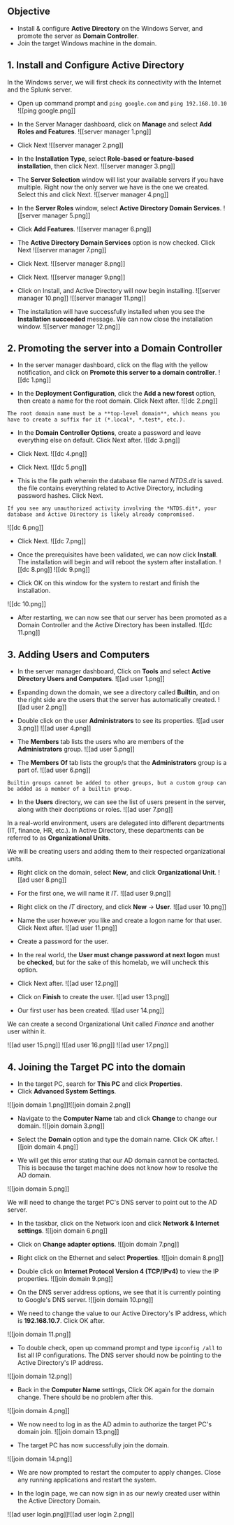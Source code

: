 ## Objective
- Install & configure **Active Directory** on the Windows Server, and promote the server as **Domain Controller**.
- Join the target Windows machine in the domain.

## 1. Install and Configure Active Directory
In the Windows server, we will first check its connectivity with the Internet and the Splunk server.
- Open up command prompt and `ping google.com` and `ping 192.168.10.10`
![[ping google.png]]
- In the Server Manager dashboard, click on **Manage** and select **Add Roles and Features**.
![[server manager 1.png]]

- Click Next
![[server manager 2.png]]

- In the **Installation Type**, select **Role-based or feature-based installation**, then click Next.
![[server manager 3.png]]

- The **Server Selection** window will list your available servers if you have multiple. Right now the only server we have is the one we created. Select this and click Next.
![[server manager 4.png]]

- In the **Server Roles** window, select **Active Directory Domain Services**.
![[server manager 5.png]]

- Click **Add Features**.
![[server manager 6.png]]

- The **Active Directory Domain Services** option is now checked. Click Next
![[server manager 7.png]]

- Click Next.
![[server manager 8.png]]

- Click Next.
![[server manager 9.png]]

- Click on Install, and Active Directory will now begin installing.
![[server manager 10.png]]
![[server manager 11.png]]

- The installation will have successfully installed when you see the **Installation succeeded** message. We can now close the installation window.
![[server manager 12.png]]

## 2. Promoting the server into a Domain Controller

- In the server manager dashboard, click on the flag with the yellow notification, and click on **Promote this server to a domain controller**.
![[dc 1.png]]

- In the **Deployment Configuration**, click the **Add a new forest** option, then create a name for the root domain. Click Next after.
![[dc 2.png]]
```ad-note
The root domain name must be a **top-level domain**, which means you have to create a suffix for it (*.local*, *.test*, etc.).
```

- In the **Domain Controller Options**, create a password and leave everything else on default. Click Next after.
![[dc 3.png]]

- Click Next.
![[dc 4.png]]

- Click Next.
![[dc 5.png]]

- This is the file path wherein the database file named *NTDS.dit* is saved. the file contains everything related to Active Directory, including password hashes. Click Next.
```ad-warning
If you see any unauthorized activity involving the *NTDS.dit*, your database and Active Directory is likely already compromised.
```
![[dc 6.png]]

- Click Next.
![[dc 7.png]]

- Once the prerequisites have been validated, we can now click **Install**. The installation will begin and will reboot the system after installation.
![[dc 8.png]]
![[dc 9.png]]

- Click OK on this window for the system to restart and finish the installation.

![[dc 10.png]]

- After restarting, we can now see that our server has been promoted as a Domain Controller and the Active Directory has been installed.
![[dc 11.png]]

## 3. Adding Users and Computers

- In the server manager dashboard, Click on **Tools** and select **Active Directory Users and Computers**.
![[ad user 1.png]]

- Expanding down the domain, we see a directory called **Builtin**, and on the right side are the users that the server has automatically created.
![[ad user 2.png]]

- Double click on the user **Administrators** to see its properties.
![[ad user 3.png]]
![[ad user 4.png]]

- The **Members** tab lists the users who are members of the **Administrators** group.
![[ad user 5.png]]

- The **Members Of** tab lists the group/s that the **Administrators** group is a part of.
![[ad user 6.png]]
```ad-note
Builtin groups cannot be added to other groups, but a custom group can be added as a member of a builtin group.
```

- In the **Users** directory, we can see the list of users present in the server, along with their decriptions or roles.
![[ad user 7.png]]

In a real-world environment, users are delegated into different departments (IT, finance, HR, etc.). In Active Directory, these departments can be referred to as **Organizational Units**. 

We will be creating users and adding them to their respected organizational units.

- Right click on the domain, select **New**, and click **Organizational Unit**.
![[ad user 8.png]]

- For the first one, we will name it *IT*.
![[ad user 9.png]]

- Right click on the *IT* directory, and click **New** -> **User**.
![[ad user 10.png]]

- Name the user however you like and create a logon name for that user. Click Next after.
![[ad user 11.png]]

- Create a password for the user.
- In the real world, the **User must change password at next logon** must be **checked**, but for the sake of this homelab, we will uncheck this option.
- Click Next after.
![[ad user 12.png]]

- Click on **Finish** to create the user.
![[ad user 13.png]]

- Our first user has been created.
![[ad user 14.png]]

We can create a second Organizational Unit called *Finance* and another user within it.

![[ad user 15.png]]
![[ad user 16.png]]
![[ad user 17.png]]

## 4. Joining the Target PC into the domain

- In the target PC, search for **This PC** and click **Properties**.
- Click **Advanced System Settings**.

![[join domain 1.png]]![[join domain 2.png]]

- Navigate to the **Computer Name** tab and click **Change** to change our domain.
![[join domain 3.png]]

- Select the **Domain** option and type the domain name. Click OK after.
![[join domain 4.png]]

- We will get this error stating that our AD domain cannot be contacted. This is because the target machine does not know how to resolve the AD domain.

![[join domain 5.png]]

We will need to change the target PC's DNS server to point out to the AD server.

- In the taskbar, click on the Network icon and click **Network & Internet settings**.
![[join domain 6.png]]

- Click on **Change adapter options**.
![[join domain 7.png]]


- Right click on the Ethernet and select **Properties**.
![[join domain 8.png]]

- Double click on **Internet Protocol Version 4 (TCP/IPv4)** to view the IP properties.
![[join domain 9.png]]

- On the DNS server address options, we see that it is currently pointing to Google's DNS server. 
![[join domain 10.png]]

- We need to change the value to our Active Directory's IP address, which is **192.168.10.7**. Click OK after.

![[join domain 11.png]]

- To double check, open up command prompt and type `ipconfig /all` to list all IP configurations. The DNS server should now be pointing to the Active Directory's IP address.

![[join domain 12.png]]

- Back in the **Computer Name** settings, Click OK again for the domain change. There should be no problem after this. 

![[join domain 4.png]]

- We now need to log in as the AD admin to authorize the target PC's domain join.
![[join domain 13.png]]

- The target PC has now successfully join the domain.

![[join domain 14.png]]

- We are now prompted to restart the computer to apply changes. Close any running applications and restart the system.

- In the login page, we can now sign in as our newly created user within the Active Directory Domain.

![[ad user login.png]]![[ad user login 2.png]]

